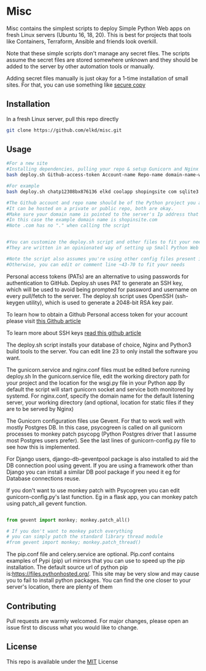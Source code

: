 # Misc

Misc contains the simplest scripts to deploy Simple Python Web apps on fresh Linux servers (Ubuntu 16, 18, 20). This is best for projects that tools like Containers, Terraform, Ansible and friends look overkill.

Note that these simple scripts don't manage any secret files. The scripts assume the secret files are stored somewhere unknown and they should be added to the server by other automation tools or manually. 

Adding secret files manually is just okay for a 1-time installation of small sites. For that, you can use something like [secure copy](https://linux.die.net/man/1/scp)


## Installation

In a fresh Linux server, pull this repo directly

```bash
git clone https://github.com/elkd/misc.git
```

## Usage

```bash
#For a new site
#Installing dependencies, pulling your repo & setup Gunicorn and Nginx
bash deploy.sh Github-access-token Account-name Repo-name domain-name-without-TLD TLD [db (optional)]

#For example
bash deploy.sh chatp12308bx876136 elkd coolapp shopingsite com sqlite3

#The Github account and repo name should be of the Python project you are deploying.
#It can be hosted on a private or public repo, both are okay.
#Make sure your domain name is pointed to the server's Ip address that this script will run
#In this case the example domain name is shopinsite.com
#Note .com has no "." when calling the script   


#You can customize the deploy.sh script and other files to fit your needs, they are very simple.
#They are written in an opinionated way of setting up Small Python Web Applications

#Note the script also assumes you're using other config files present in this repo as well. 
#Otherwise, you can edit or comment line ~43-70 to fit your needs
```
Personal access tokens (PATs) are an alternative to using passwords for authentication to GitHub. Deploy.sh uses PAT to generate an SSH key, which will be used to avoid being prompted for password and username on every pull/fetch to the server. The deploy.sh script uses OpenSSH (ssh-keygen utility), which is used to generate a 2048-bit RSA key pair.

To learn how to obtain a Github Personal access token for your account please visit [this Github article](https://docs.github.com/en/github/authenticating-to-github/creating-a-personal-access-token)

To learn more about SSH keys [read this github article](https://docs.github.com/en/authentication/connecting-to-github-with-ssh/generating-a-new-ssh-key-and-adding-it-to-the-ssh-agent)

The deploy.sh script installs your database of choice, Nginx and Python3 build tools to the server. You can edit line 23 to only install the software you want.

The gunicorn.service and nginx.conf files must be edited before running deploy.sh
In the gunicorn.service file, edit the working directory path for your project and the location for the wsgi.py file in your Python app
By default the script will start gunicorn socket and service both monitored by systemd.
For nginx.conf, specify the domain name for the default listening server, your working directory (and optional, location for static files if they are to be served by Nginx)

The Gunicorn configuration files use Gevent. For that to work well with mostly Postgres DB. In this case, psycogreen is called on all gunicorn processes to monkey patch psycopg (Python Postgres driver that I assume most Postgres users prefer). See the last lines of gunicorn-config.py file to see how this is implemented.

For Django users, django-db-geventpool package is also installed to aid the DB connection pool using gevent. If you are using a framework other than Django you can install a similar DB pool package if you need it eg for Database connections reuse.

If you don't want to use monkey patch with Psycogreen you can edit gunicorn-config.py's last function. Eg in a flask app, you can monkey patch using patch_all gevent function.

```python

from gevent import monkey; monkey.patch_all()

# If you don't want to monkey patch everything
# you can simply patch the standard library thread module
#from gevent import monkey; monkey.patch_thread()

```
 
 
The pip.conf file and celery.service are optional. Pip.conf contains examples of Pypi (pip) url mirrors that you can use to speed up the pip installation.
The default source url of python pip is:https://files.pythonhosted.org/. This site may be very slow and may cause you to fail to install python packages.
You can find the one closer to your server's location, there are plenty of them


## Contributing
Pull requests are warmly welcomed. 
For major changes, please open an issue first to discuss what you would like to change.


## License
This repo is available under the [MIT](https://choosealicense.com/licenses/mit/) License

